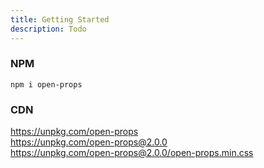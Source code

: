```yaml
---
title: Getting Started
description: Todo
---
```


### NPM

```shell title="Terminal"
npm i open-props
```

### CDN

https://unpkg.com/open-props  
https://unpkg.com/open-props@2.0.0  
https://unpkg.com/open-props@2.0.0/open-props.min.css
